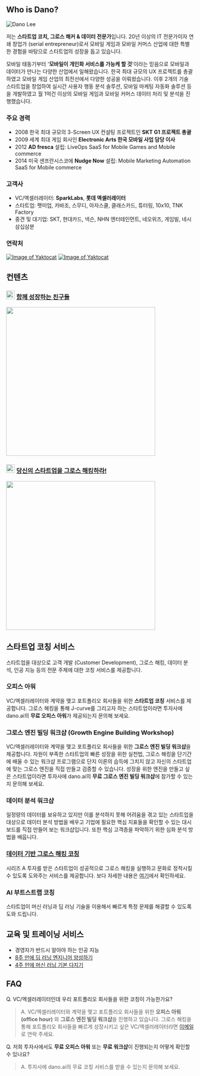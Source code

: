 ## Who is Dano? 

![Dano Lee](https://d2a08gotq8viav.cloudfront.net/web-pages/images/SKT+Cloud+Inspire2013+Dano+1200x800.jpg)

저는 **스타트업 코치, 그로스 해커 & 데이터 전문가**입니다. 20년 이상의 IT 전문가이자 연쇄 창업가 (serial entrepreneur)로서 모바일 게임과 모바일 커머스 산업에 대한 특별한 경험을 바탕으로 스타트업의 성장을 돕고 있습니다.

모바일 태동기부터 '**모바일이 개인화 서비스를 가능케 할 것**'이라는 믿음으로 모바일과 데이터가 만나는 다양한 산업에서 일해왔습니다. 한국 최대 규모의 UX 프로젝트를 총괄하였고 모바일 게임 산업의 최전선에서 다양한 성공을 이뤄왔습니다. 이후 2개의 기술 스타트업을 창업하여 실시간 사용자 행동 분석 솔루션, 모바일 마케팅 자동화 솔루션 등을 개발하였고 월 1억건 이상의 모바일 게임과 모바일 커머스 데이터 처리 및 분석을 진행했습니다. 

### 주요 경력
- 2008 한국 최대 규모의 3-Screen UX 컨설팅 프로젝트인 **SKT G1 프로젝트 총괄**
- 2009 세계 최대 게임 회사인 **Electronic Arts 한국 모바일 사업 담당 이사**
- 2012 **AD fresca** 설립: LiveOps SaaS for Mobile Games and Mobile commerce
- 2014 미국 샌프란시스코에 **Nudge Now** 설립: Mobile Marketing Automation SaaS for Mobile commerce


### 고객사
- VC/액셀러레이터: **SparkLabs**, **롯데 액셀러레이터**
- 스타트업: 펫미업, 카바조, 스무디, 아자스쿨, 클래스카드, 튜터링, 10x10, TNK Factory
- 중견 및 대기업: SKT, 현대카드, 넥슨, NHN 엔터테인먼트, 네오위즈, 게임빌, 네시삼십삼분

### 연락처
[![Image of Yaktocat](https://d2a08gotq8viav.cloudfront.net/web-pages/icons/linkedin-button.png)](https://www.linkedin.com/in/danolee/) [![Image of Yaktocat](https://d2a08gotq8viav.cloudfront.net/web-pages/icons/email-button.png)](mailto:dano@dano.ai)

## 컨텐츠

### <img src="https://www.youtube.com/yt/about/media/images/brand-resources/icons/YouTube_icon_full-color.svg" width="23"> [함께 성장하는 친구들](http://bit.ly/2rI2Uh3)
[<img src="https://img.youtube.com/vi/kRPU70VG2GY/0.jpg" width="400">](http://bit.ly/2SSY9wL)

### <img src="https://cdn-images-1.medium.com/max/800/1*emiGsBgJu2KHWyjluhKXQw.png" width="23"> [당신의 스타트업을 그로스 해킹하라!](https://medium.com/dano-ai)
[<img src="https://d2a08gotq8viav.cloudfront.net/web-pages/images/produce48-nanami.jpg" width="400">](https://medium.com/dano-ai)

## 스타트업 코칭 서비스
스타트업을 대상으로 고객 개발 (Customer Development), 그로스 해킹, 데이터 분석, 인공 지능 등의 전문 주제에 대한 코칭 서비스를 제공합니다.

### 오피스 아워
VC/엑셀러레이터와 계약을 맺고 포트폴리오 회사들을 위한 **스타트업 코칭** 서비스를 제공합니다. 그로스 해킹을 통해 J-curve를 그리고자 하는 스타트업이라면 투자사에 dano.ai의 **무료 오피스 아워**가 제공되는지 문의해 보세요.

### 그로스 엔진 빌딩 워크샵 (Growth Engine Building Workshop)
VC/엑셀러레이터와 계약을 맺고 포트폴리오 회사들을 위한 **그로스 엔진 빌딩 워크샵**을 제공합니다. 자원이 부족한 스타트업의 빠른 성장을 위한 실천법, 그로스 해킹을 단기간에 배울 수 있는 워크샵 프로그램으로 단지 이론의 습득에 그치지 않고 자신의 스타트업에 맞는 그로스 엔진을 직접 만들고 검증할 수 있습니다. 성장을 위한 엔진을 만들고 싶은 스타트업이라면 투자사에 dano.ai의 **무료 그로스 엔진 빌딩 워크샵**에 참가할 수 있는지 문의해 보세요.

### 데이터 분석 워크샵
일정량의 데이터를 보유하고 있지만 이를 분석하지 못해 어려움을 겪고 있는 스타트업을 대상으로 데이터 분석 방법을 배우고 기업에 필요한 핵심 지표들을 확인할 수 있는 대시보드를 직접 만들어 보는 워크샵입니다. 또한 핵심 고객층을 파악하기 위한 심화 분석 방법을 배웁니다.

### [데이터 기반 그로스 해킹 코칭](http://growth-hacking.dano.ai)
시리즈 A 투자를 받은 스타트업이 성공적으로 그로스 해킹을 실행하고 문화로 정착시킬 수 있도록 도와주는 서비스를 제공합니다. 보다 자세한 내용은 [여기](http://growth-hacking.dano.ai)에서 확인하세요.
 
### AI 부트스트랩 코칭
스타트업이 머신 러닝과 딥 러닝 기술을 이용해서 빠르게 특정 문제를 해결할 수 있도록 도와 드립니다.

## 교육 및 트레이닝 서비스
- 경영자가 반드시 알아야 하는 인공 지능
- [8주 만에 딥 러닝 엔지니어 양성하기](http://8wk-dl.dano.ai/)
- [4주 만에 머신 러닝 기본 다지기](https://www.facebook.com/284383412065350)

## FAQ
Q. VC/엑셀러레이터인데 우리 포트폴리오 회사들을 위한 코칭이 가능한가요?
> A. VC/엑셀러레이터와 계약을 맺고 포트폴리오 회사들을 위한 **오피스 아워 (office hour)** 와 **그로스 엔진 빌딩 워크샵**을 진행하고 있습니다. 그로스 해킹을 통해 포트폴리오 회사들을 빠르게 성장시키고 싶은 VC/엑셀러레이터라면 [이메일](mailto:dano@dano.ai)로 연락 주세요.

Q. 저희 투자사에서도 **무료 오피스 아워** 또는 **무료 워크샵**이 진행되는지 어떻게 확인할 수 있나요?
> A. 투자사에 dano.ai의 무료 코칭 서비스를 받을 수 있는지 문의해 보세요.